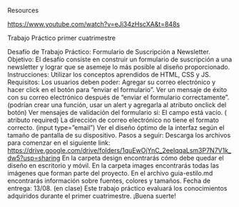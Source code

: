 Resources

https://www.youtube.com/watch?v=eJi34zHscXA&t=848s


Trabajo Práctico primer cuatrimestre

Desafío de Trabajo Práctico: Formulario de Suscripción a Newsletter.
Objetivo:
El desafío consiste en construir un formulario de suscripción a una newsletter y lograr que se asemeje lo más posible al diseño proporcionado.
Instrucciones:
Utilizar los conceptos aprendidos de HTML, CSS y JS.
Requisitos:
Los usuarios deben poder:
Agregar su correo electrónico y hacer click en el botón para “enviar el formulario”.
Ver un mensaje de éxito con su correo electrónico después de “enviar el formulario correctamente”. (podrían crear una función, usar un alert y agregarla al atributo onclick del botón)
Ver mensajes de validación del formulario si:
El campo está vacío. ( atributo required)
La dirección de correo electrónico no tiene el formato correcto. (input type=”email”) 
Ver el diseño óptimo de la interfaz según el tamaño de pantalla de su dispositivo.
Pasos a seguir:
Descarga los archivos para comenzar en el siguiente link:
https://drive.google.com/drive/folders/1quEwOjYnC_2eeIqqaLsm3P7N7V1k_dw5?usp=sharing
En la carpeta design encontrarás cómo debe quedar el diseño en escritorio y móvil.
En la carpeta images encontrarás todas las imágenes que forman parte del proyecto.
En el archivo guia-estilo.md encontrarás información sobre fuentes, colores y tamaños.
Fecha de entrega: 
13/08. (en clase)
Este trabajo práctico evaluará los conocimientos adquiridos durante el primer cuatrimestre. ¡Buena suerte!

